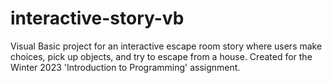 # interactive-story-vb
Visual Basic project for an interactive escape room story where users make choices, pick up objects, and try to escape from a house. Created for the Winter 2023 'Introduction to Programming' assignment.
